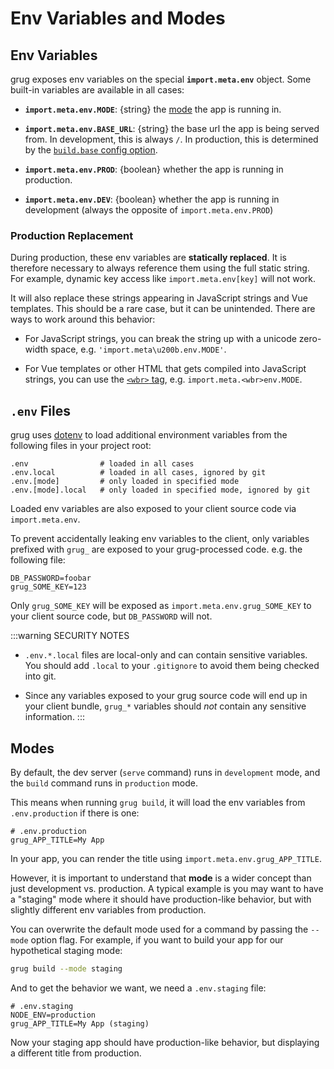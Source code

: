 # Env Variables and Modes

## Env Variables

grug exposes env variables on the special **`import.meta.env`** object. Some built-in variables are available in all cases:

- **`import.meta.env.MODE`**: {string} the [mode](#modes) the app is running in.

- **`import.meta.env.BASE_URL`**: {string} the base url the app is being served from. In development, this is always `/`. In production, this is determined by the [`build.base` config option](/config/#build-base).

- **`import.meta.env.PROD`**: {boolean} whether the app is running in production.

- **`import.meta.env.DEV`**: {boolean} whether the app is running in development (always the opposite of `import.meta.env.PROD`)

### Production Replacement

During production, these env variables are **statically replaced**. It is therefore necessary to always reference them using the full static string. For example, dynamic key access like `import.meta.env[key]` will not work.

It will also replace these strings appearing in JavaScript strings and Vue templates. This should be a rare case, but it can be unintended. There are ways to work around this behavior:

- For JavaScript strings, you can break the string up with a unicode zero-width space, e.g. `'import.meta\u200b.env.MODE'`.

- For Vue templates or other HTML that gets compiled into JavaScript strings, you can use the [`<wbr>` tag](https://developer.mozilla.org/en-US/docs/Web/HTML/Element/wbr), e.g. `import.meta.<wbr>env.MODE`.

## `.env` Files

grug uses [dotenv](https://github.com/motdotla/dotenv) to load additional environment variables from the following files in your project root:

```
.env                # loaded in all cases
.env.local          # loaded in all cases, ignored by git
.env.[mode]         # only loaded in specified mode
.env.[mode].local   # only loaded in specified mode, ignored by git
```

Loaded env variables are also exposed to your client source code via `import.meta.env`.

To prevent accidentally leaking env variables to the client, only variables prefixed with `grug_` are exposed to your grug-processed code. e.g. the following file:

```
DB_PASSWORD=foobar
grug_SOME_KEY=123
```

Only `grug_SOME_KEY` will be exposed as `import.meta.env.grug_SOME_KEY` to your client source code, but `DB_PASSWORD` will not.

:::warning SECURITY NOTES

- `.env.*.local` files are local-only and can contain sensitive variables. You should add `.local` to your `.gitignore` to avoid them being checked into git.

- Since any variables exposed to your grug source code will end up in your client bundle, `grug_*` variables should _not_ contain any sensitive information.
  :::

## Modes

By default, the dev server (`serve` command) runs in `development` mode, and the `build` command runs in `production` mode.

This means when running `grug build`, it will load the env variables from `.env.production` if there is one:

```
# .env.production
grug_APP_TITLE=My App
```

In your app, you can render the title using `import.meta.env.grug_APP_TITLE`.

However, it is important to understand that **mode** is a wider concept than just development vs. production. A typical example is you may want to have a "staging" mode where it should have production-like behavior, but with slightly different env variables from production.

You can overwrite the default mode used for a command by passing the `--mode` option flag. For example, if you want to build your app for our hypothetical staging mode:

```bash
grug build --mode staging
```

And to get the behavior we want, we need a `.env.staging` file:

```
# .env.staging
NODE_ENV=production
grug_APP_TITLE=My App (staging)
```

Now your staging app should have production-like behavior, but displaying a different title from production.
